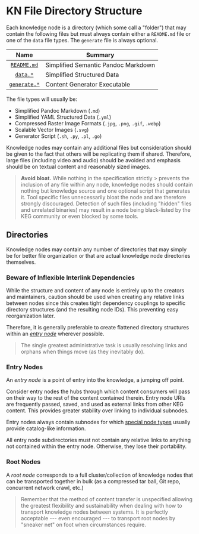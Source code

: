 # KN File Directory Structure

Each knowledge node is a directory (which some call a "folder") that
may contain the following files but must always contain either a `README.md`
file or one of the `data` file types. The `generate` file is always
optional.

Name|Summary
|:-:|-
[`README.md`](readme)|Simplified Semantic Pandoc Markdown
[`data.*`](data)|Simplified Structured Data
[`generate.*`](generate)|Content Generator Executable

The file types will usually be:

* Simplified Pandoc Markdown (`.md`)
* Simplified YAML Structured Data (`.yml`)
* Compressed Raster Image Formats (`.jpg`, `.png`, `.gif`, `.webp`)
* Scalable Vector Images (`.svg`)
* Generator Script (`.sh`, `.py`, `.pl`, `.go`)

Knowledge nodes may contain any additional files but consideration
should be given to the fact that others will be replicating them if
shared. Therefore, large files (including video and audio) should be
avoided and emphasis should be on textual content and reasonably sized
images.

> **Avoid bloat.** While nothing in the specification strictly >
> prevents the inclusion of any file within any node, knowledge nodes
> should contain nothing but knowledge source and one optional script
> that generates it. Tool specific files unnecessarily bloat the node
> and are therefore strongly discouraged. Detection of such files
> (including "hidden" files and unrelated binaries) may result in a node
> being black-listed by the KEG community or even blocked by some tools.

## Directories

Knowledge nodes may contain any number of directories that may simply
be for better file organization or that are actual knowledge node
directories themselves. 

### Beware of Inflexible Interlink Dependencies

While the structure and content of any node is entirely up to the
creators and maintainers, caution should be used when creating any
relative links between nodes since this creates tight dependency
couplings to specific directory structures (and the resulting node IDs). 
This preventing easy reorganization later. 

Therefore, it is generally preferable to create flattened directory
structures within an [*entry node*](#entry-node) wherever possible.

> The single greatest administrative task is usually resolving links and
> orphans when things move (as they inevitably do).

### Entry Nodes

An *entry node* is a point of entry into the knowledge, a jumping off
point.

Consider entry nodes the hubs through which content consumers will pass on
their way to the rest of the content contained therein. Entry node URIs
are frequently passed, saved, and used as external links from other KEG
content. This provides greater stability over linking to individual
subnodes.

Entry nodes always contain subnodes for which [special node
types](../types) usually provide catalog-like information.

All entry node subdirectories must not contain any relative links to
anything not contained within the entry node. Otherwise, they lose
their portability.

### Root Nodes

A *root node* corresponds to a full cluster/collection of knowledge
nodes that can be transported together in bulk (as a compressed tar
ball, Git repo, concurrent network crawl, etc.)

> Remember that the method of content transfer is unspecified allowing
> the greatest flexibility and sustainability when dealing with how to
> transport knowledge nodes between systems. It is perfectly acceptable
> --- even encouraged --- to transport root nodes by "sneaker net" on
> foot when circumstances require.
